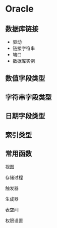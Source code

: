 Oracle
======

数据库链接
----------

-	驱动
-	链接字符串
-	端口
-	数据库实例

数值字段类型
------------

字符串字段类型
--------------

日期字段类型
------------

索引类型
--------

常用函数
--------

视图

存储过程

触发器

生成器

表空间

权限设置
